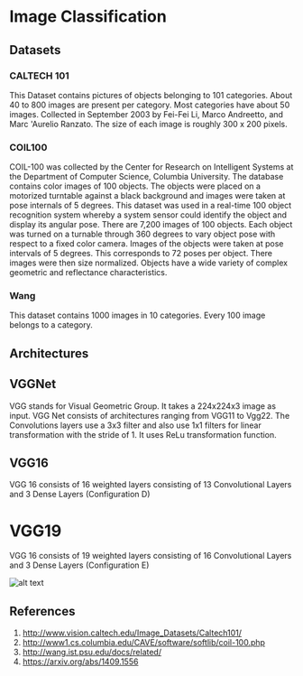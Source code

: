 # Image Classification

## Datasets
### CALTECH 101
This Dataset contains pictures of objects belonging to 101 categories. About 40 to 800 images are present per category. Most categories have about 50 images. Collected in September 2003 by Fei-Fei Li, Marco Andreetto, and Marc 'Aurelio Ranzato.  The size of each image is roughly 300 x 200 pixels.

### COIL100
COIL-100 was collected by the Center for Research on Intelligent Systems at the Department of Computer Science, Columbia University. The database contains color images of 100 objects. The objects were placed on a motorized turntable against a black background and images were taken at pose internals of 5 degrees. This dataset was used in a real-time 100 object recognition system whereby a system sensor could identify the object and display its angular pose. There are 7,200 images of 100 objects. Each object was turned on a turnable through 360 degrees to vary object pose with respect to a fixed color camera. Images of the objects were taken at pose intervals of 5 degrees. This corresponds to 72 poses per object. There images were then size normalized. Objects have a wide variety of complex geometric and reflectance characteristics.

### Wang
This dataset contains 1000 images in 10 categories. Every 100 image belongs to a category.

## Architectures
## VGGNet
VGG stands for Visual Geometric Group. It takes a 224x224x3 image as input. VGG Net consists of architectures ranging from VGG11 to Vgg22. The Convolutions layers use a 3x3 filter and also use 1x1 filters for linear transformation with the stride of 1. It uses ReLu transformation function.

## VGG16
VGG 16 consists of 16 weighted layers consisting of 13 Convolutional Layers and 3 Dense Layers (Configuration D)

# VGG19
VGG 16 consists of 19 weighted layers consisting of 16 Convolutional Layers and 3 Dense Layers (Configuration E)

![alt text](https://github.com/niranjana98/Image-Classification/blob/main/VGGNet.png)

## References
1. http://www.vision.caltech.edu/Image_Datasets/Caltech101/
2. http://www1.cs.columbia.edu/CAVE/software/softlib/coil-100.php
3. http://wang.ist.psu.edu/docs/related/
4. https://arxiv.org/abs/1409.1556

